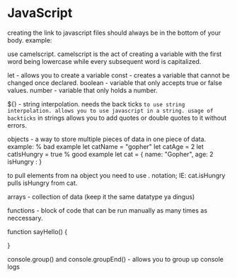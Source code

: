 # JavaScript

creating the link to javascript files should always be in the bottom of your body.
example:
<!-- <script src ="app.js"><script> -->
use camelscript. camelscript is the act of creating a variable with the first word being lowercase while every subsequent word is capitalized.

let - allows you to create a variable
const - creates a variable that cannot be changed once declared.
boolean - variable that only accepts true or false values.
number - variable that only holds a number.

${} - string interpolation. needs the back ticks `` to use string interpolation. allows you to use javascript in a string.
usage of backticks `` in strings allows you to add quotes or double quotes to it without errors.

objects - a way to store multiple pieces of data in one piece of data.
example:
% bad example
let catName = "gopher"
let catAge = 2
let catIsHungry = true
% good example
let cat = {
  name: "Gopher",
  age: 2
  isHungry :
}

to pull elements from na object you need to use . notation; IE: cat.isHungry pulls isHungry from cat.

arrays - collection of data (keep it the same datatype ya dingus)

functions - block of code that can be run manually as many times as neccessary.

function sayHello() {

}

console.group() and console.groupEnd() - allows you to group up console logs 